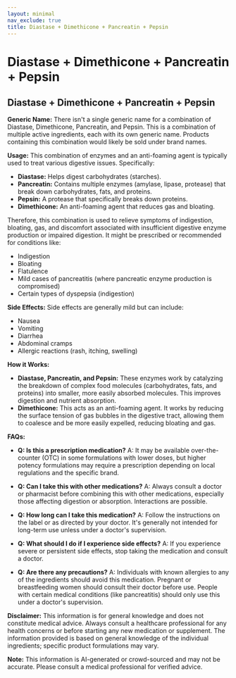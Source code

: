 ```yaml
---
layout: minimal
nav_exclude: true
title: Diastase + Dimethicone + Pancreatin + Pepsin
---
```


# Diastase + Dimethicone + Pancreatin + Pepsin

## Diastase + Dimethicone + Pancreatin + Pepsin

**Generic Name:**  There isn't a single generic name for a combination of Diastase, Dimethicone, Pancreatin, and Pepsin.  This is a combination of multiple active ingredients, each with its own generic name.  Products containing this combination would likely be sold under brand names.

**Usage:** This combination of enzymes and an anti-foaming agent is typically used to treat various digestive issues.  Specifically:

* **Diastase:**  Helps digest carbohydrates (starches).
* **Pancreatin:** Contains multiple enzymes (amylase, lipase, protease) that break down carbohydrates, fats, and proteins.
* **Pepsin:**  A protease that specifically breaks down proteins.
* **Dimethicone:** An anti-foaming agent that reduces gas and bloating.

Therefore, this combination is used to relieve symptoms of indigestion, bloating, gas, and discomfort associated with insufficient digestive enzyme production or impaired digestion. It might be prescribed or recommended for conditions like:

* Indigestion
* Bloating
* Flatulence
* Mild cases of pancreatitis (where pancreatic enzyme production is compromised)
* Certain types of dyspepsia (indigestion)


**Side Effects:** Side effects are generally mild but can include:

* Nausea
* Vomiting
* Diarrhea
* Abdominal cramps
* Allergic reactions (rash, itching, swelling)


**How it Works:**

* **Diastase, Pancreatin, and Pepsin:** These enzymes work by catalyzing the breakdown of complex food molecules (carbohydrates, fats, and proteins) into smaller, more easily absorbed molecules. This improves digestion and nutrient absorption.
* **Dimethicone:** This acts as an anti-foaming agent. It works by reducing the surface tension of gas bubbles in the digestive tract, allowing them to coalesce and be more easily expelled, reducing bloating and gas.


**FAQs:**

* **Q: Is this a prescription medication?** A:  It may be available over-the-counter (OTC) in some formulations with lower doses, but higher potency formulations may require a prescription depending on local regulations and the specific brand.

* **Q:  Can I take this with other medications?** A:  Always consult a doctor or pharmacist before combining this with other medications, especially those affecting digestion or absorption. Interactions are possible.

* **Q: How long can I take this medication?** A:  Follow the instructions on the label or as directed by your doctor.  It's generally not intended for long-term use unless under a doctor's supervision.

* **Q: What should I do if I experience side effects?** A: If you experience severe or persistent side effects, stop taking the medication and consult a doctor.

* **Q:  Are there any precautions?** A: Individuals with known allergies to any of the ingredients should avoid this medication.  Pregnant or breastfeeding women should consult their doctor before use.  People with certain medical conditions (like pancreatitis) should only use this under a doctor's supervision.


**Disclaimer:** This information is for general knowledge and does not constitute medical advice.  Always consult a healthcare professional for any health concerns or before starting any new medication or supplement.  The information provided is based on general knowledge of the individual ingredients; specific product formulations may vary.


**Note:** This information is AI-generated or crowd-sourced and may not be accurate. Please consult a medical professional for verified advice.